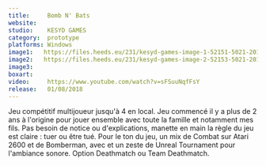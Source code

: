 ```yaml
---
title:     Bomb N' Bats
website: 
studio:    KESYD GAMES
category:  prototype
platforms: Windows
image1:   https://files.heeds.eu/231/kesyd-games-image-1-52151-5021-20180409-185716.png
image2:   https://files.heeds.eu/231/kesyd-games-image-2-52153-5021-20180409-185717.png
image3:   
boxart:    
video:     https://www.youtube.com/watch?v=sFSuuNqfFsY
release:   01/08/2018
---
```


Jeu compétitif multijoueur jusqu'à 4 en local. Jeu commencé il y a plus de 2 ans à l'origine pour jouer ensemble avec toute la famille et notamment mes fils. Pas besoin de notice ou d'explications, manette en main la règle du jeu est claire : tuer ou être tué. Pour le ton du jeu, un mix de Combat sur Atari 2600 et de Bomberman, avec et un zeste de Unreal Tournament pour l'ambiance sonore. Option Deathmatch ou Team Deathmatch.
